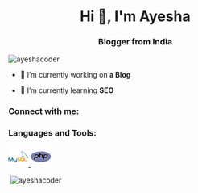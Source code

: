 <h1 align="center">Hi 👋, I'm Ayesha</h1>
<h3 align="center">Blogger from India</h3>

<p align="left"> <img src="https://komarev.com/ghpvc/?username=ayeshacoder&label=Profile%20views&color=0e75b6&style=flat" alt="ayeshacoder" /> </p>

- 🔭 I’m currently working on **a Blog**

- 🌱 I’m currently learning **SEO**

<h3 align="left">Connect with me:</h3>
<p align="left">
</p>

<h3 align="left">Languages and Tools:</h3>
<p align="left"> <a href="https://www.mysql.com/" target="_blank" rel="noreferrer"> <img src="https://raw.githubusercontent.com/devicons/devicon/master/icons/mysql/mysql-original-wordmark.svg" alt="mysql" width="40" height="40"/> </a> <a href="https://www.php.net" target="_blank" rel="noreferrer"> <img src="https://raw.githubusercontent.com/devicons/devicon/master/icons/php/php-original.svg" alt="php" width="40" height="40"/> </a> </p>

<p>&nbsp;<img align="center" src="https://github-readme-stats.vercel.app/api?username=ayeshacoder&show_icons=true&locale=en" alt="ayeshacoder" /></p>
